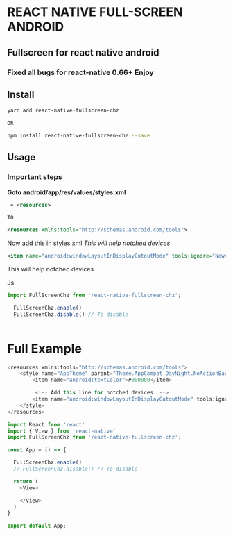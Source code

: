 # REACT NATIVE FULL-SCREEN ANDROID

## Fullscreen for react native android

### Fixed all bugs for react-native 0.66+ Enjoy

## Install 

```sh
yarn add react-native-fullscreen-chz

OR

npm install react-native-fullscreen-chz --save

```

## Usage

### Important steps

**Goto android/app/res/values/styles.xml** 


```xml
 + <resources>

TO

<resources xmlns:tools="http://schemas.android.com/tools">

```

Now add this in styles.xml _This will help notched devices_

```xml
<item name="android:windowLayoutInDisplayCutoutMode" tools:ignore="NewApi">shortEdges</item>

```

This will help notched devices

Js

```js
import FullScreenChz from 'react-native-fullscreen-chz';

  FullScreenChz.enable()
  FullScreenChz.disable() // To disable
  
```

# Full Example

```js
<resources xmlns:tools="http://schemas.android.com/tools">
    <style name="AppTheme" parent="Theme.AppCompat.DayNight.NoActionBar">
        <item name="android:textColor">#000000</item>

         <!-- Add this line for notched devices. -->
        <item name="android:windowLayoutInDisplayCutoutMode" tools:ignore="NewApi">shortEdges</item> 
    </style>
</resources>

```

```js
import React from 'react'
import { View } from 'react-native'
import FullScreenChz from 'react-native-fullscreen-chz';

const App = () => {

  FullScreenChz.enable()
  // FullScreenChz.disable() // To disable

  return (
    <View>

    </View>
  )
}

export default App;

```
